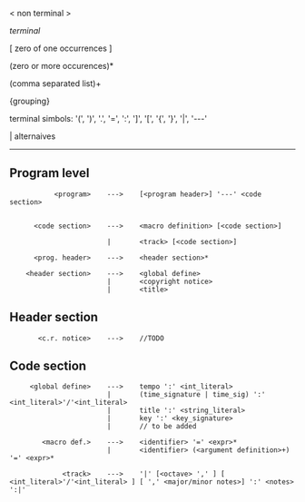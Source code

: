 < non terminal >

*terminal*

\[ zero of one occurrences ]

(zero or more occurences)*

(comma separated list)+

{grouping}

terminal simbols:   '(', ')', '.', '=', ':', ']', '[', '{', '}', '|', '---'

| alternaives

---

## Program level
```
           <program>    --->    [<program header>] '---' <code section>


      <code section>    --->    <macro definition> [<code section>]

                        |       <track> [<code section>]

      <prog. header>    --->    <header section>*

    <header section>    --->    <global define>
                        |       <copyright notice>
                        |       <title>
```
## Header section
```
       <c.r. notice>    --->    //TODO
```
## Code section
```
     <global define>    --->    tempo ':' <int_literal>
                        |       (time_signature | time_sig) ':' <int_literal>'/'<int_literal>
                        |       title ':' <string_literal>
                        |       key ':' <key_signature>
                        |       // to be added

        <macro def.>    --->    <identifier> '=' <expr>*
                        |       <identifier> (<argument definition>+) '=' <expr>*

             <track>    --->    '|' [<octave> ',' ] [ <int_literal>'/'<int_literal> ] [ ',' <major/minor notes>] ':' <notes> ':|' 

```
